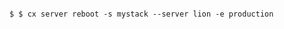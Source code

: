 <!-- layout:code post: servers_example -->

```

$ $ cx server reboot -s mystack --server lion -e production

```
